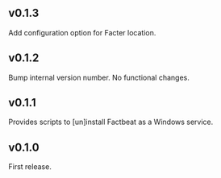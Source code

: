 v0.1.3
------
Add configuration option for Facter location.

v0.1.2
------
Bump internal version number. No functional changes.

v0.1.1
------
Provides scripts to [un]install Factbeat as a Windows service.

v0.1.0
------
First release.
